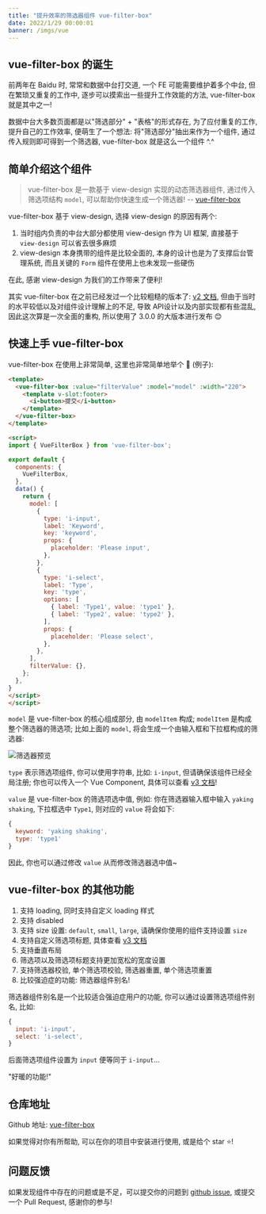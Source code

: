 ```yaml
---
title: "提升效率的筛选器组件 vue-filter-box"
date: 2022/1/29 00:00:01
banner: /imgs/vue
---
```


## vue-filter-box 的诞生

前两年在 Baidu 时, 常常和数据中台打交道, 一个 FE 可能需要维护着多个中台, 但在繁琐又重复的工作中, 逐步可以摸索出一些提升工作效能的方法, vue-filter-box 就是其中之一!

数据中台大多数页面都是以"筛选部分" + "表格"的形式存在, 为了应付重复的工作, 提升自己的工作效率, 便萌生了一个想法: 将"筛选部分"抽出来作为一个组件, 通过传入规则即可得到一个筛选器, vue-filter-box 就是这么一个组件 ^.^

## 简单介绍这个组件

> vue-filter-box 是一款基于 view-design 实现的动态筛选器组件, 通过传入筛选项结构 `model`, 可以帮助你快速生成一个筛选器!
> -- [vue-filter-box](https://github.com/ruofee/vue-filter-box)

vue-filter-box 基于 view-design, 选择 view-design 的原因有两个:
1. 当时组内负责的中台大部分都使用 view-design 作为 UI 框架, 直接基于 `view-design` 可以省去很多麻烦
2. view-design 本身携带的组件是比较全面的, 本身的设计也是为了支撑后台管理系统, 而且关键的 `Form` 组件在使用上也未发现一些硬伤

在此, 感谢 view-design 为我们的工作带来了便利!

其实 vue-filter-box 在之前已经发过一个比较粗糙的版本了: [v2 文档](https://github.com/ruofee/vue-filter-box/blob/master/docs/v2.md), 但由于当时的水平较低以及对组件设计理解上的不足, 导致 API设计以及内部实现都有些混乱, 因此这次算是一次全面的重构, 所以使用了 3.0.0 的大版本进行发布 😊

## 快速上手 vue-filter-box

vue-filter-box 在使用上非常简单, 这里也非常简单地举个 🌰 (例子):

```html
<template>
  <vue-filter-box :value="filterValue" :model="model" :width="220">
    <template v-slot:footer>
      <i-button>提交</i-button>
    </template>
  </vue-filter-box>
</template>

<script>
import { VueFilterBox } from 'vue-filter-box';

export default {
  components: {
    VueFilterBox,
  },
  data() {
    return {
      model: [
        {
          type: 'i-input',
          label: 'Keyword',
          key: 'keyword',
          props: {
            placeholder: 'Please input',
          },
        },
        {
          type: 'i-select',
          label: 'Type',
          key: 'type',
          options: [
            { label: 'Type1', value: 'type1' },
            { label: 'Type2', value: 'type2' },
          ],
          props: {
            placeholder: 'Please select',
          },
        },
      ],
      filterValue: {},
    };
  },
}
</script>
</script>
```

`model` 是 vue-filter-box 的核心组成部分, 由 `modelItem` 构成; `modelItem` 是构成整个筛选器的筛选项; 比如上面的 `model`, 将会生成一个由输入框和下拉框构成的筛选器:

![筛选器预览](/imgs/vue-filter-box.jpg)

`type` 表示筛选项组件, 你可以使用字符串, 比如: `i-input`, 但请确保该组件已经全局注册; 你也可以传入一个 Vue Component, 具体可以查看 [v3 文档](https://github.com/ruofee/vue-filter-box#%E7%AD%9B%E9%80%89%E9%A1%B9%E7%BB%84%E4%BB%B6)!

`value` 是 vue-filter-box 的筛选项选中值, 例如: 你在筛选器输入框中输入 `yaking shaking`, 下拉框选中 `Type1`, 则对应的 `value` 将会如下:

```js
{
  keyword: 'yaking shaking',
  type: 'type1'
}
```

因此, 你也可以通过修改 `value` 从而修改筛选器选中值~

## vue-filter-box 的其他功能

1. 支持 loading, 同时支持自定义 loading 样式
2. 支持 disabled
3. 支持 size 设置: `default`, `small`, `large`, 请确保你使用的组件支持设置 `size`
4. 支持自定义筛选项标题, 具体查看 [v3 文档](https://github.com/ruofee/vue-filter-box#%E7%AD%9B%E9%80%89%E9%A1%B9%E6%A0%87%E9%A2%98)
5. 支持垂直布局
6. 筛选项以及筛选项标题支持更加宽松的宽度设置
7. 支持筛选器校验, 单个筛选项校验, 筛选器重置, 单个筛选项重置
8. 比较强迫症的功能: 筛选器组件别名!

筛选器组件别名是一个比较适合强迫症用户的功能, 你可以通过设置筛选项组件别名, 比如:

```js
{
  input: 'i-input',
  select: 'i-select',
}
```

后面筛选项组件设置为 `input` 便等同于 `i-input`...

"好暖的功能!"

## 仓库地址

Github 地址: [vue-filter-box](https://github.com/ruofee/vue-filter-box)

如果觉得对你有所帮助, 可以在你的项目中安装进行使用, 或是给个 star ⭐️!

## 问题反馈

如果发现组件中存在的问题或是不足，可以提交你的问题到 [github issue](https://github.com/ruofee/vue-filter-box/issues), 或提交一个 Pull Request, 感谢你的参与!
